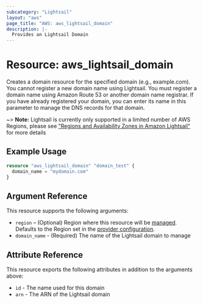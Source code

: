 ```yaml
---
subcategory: "Lightsail"
layout: "aws"
page_title: "AWS: aws_lightsail_domain"
description: |-
  Provides an Lightsail Domain
---
```


# Resource: aws_lightsail_domain

Creates a domain resource for the specified domain (e.g., example.com).
You cannot register a new domain name using Lightsail. You must register
a domain name using Amazon Route 53 or another domain name registrar.
If you have already registered your domain, you can enter its name in
this parameter to manage the DNS records for that domain.

~> **Note:** Lightsail is currently only supported in a limited number of AWS Regions, please see ["Regions and Availability Zones in Amazon Lightsail"](https://lightsail.aws.amazon.com/ls/docs/overview/article/understanding-regions-and-availability-zones-in-amazon-lightsail) for more details

## Example Usage

```terraform
resource "aws_lightsail_domain" "domain_test" {
  domain_name = "mydomain.com"
}
```

## Argument Reference

This resource supports the following arguments:

* `region` – (Optional) Region where this resource will be [managed](https://docs.aws.amazon.com/general/latest/gr/rande.html#regional-endpoints). Defaults to the Region set in the [provider configuration](https://registry.terraform.io/providers/hashicorp/aws/latest/docs#aws-configuration-reference).
* `domain_name` - (Required) The name of the Lightsail domain to manage

## Attribute Reference

This resource exports the following attributes in addition to the arguments above:

* `id` - The name used for this domain
* `arn` - The ARN of the Lightsail domain
